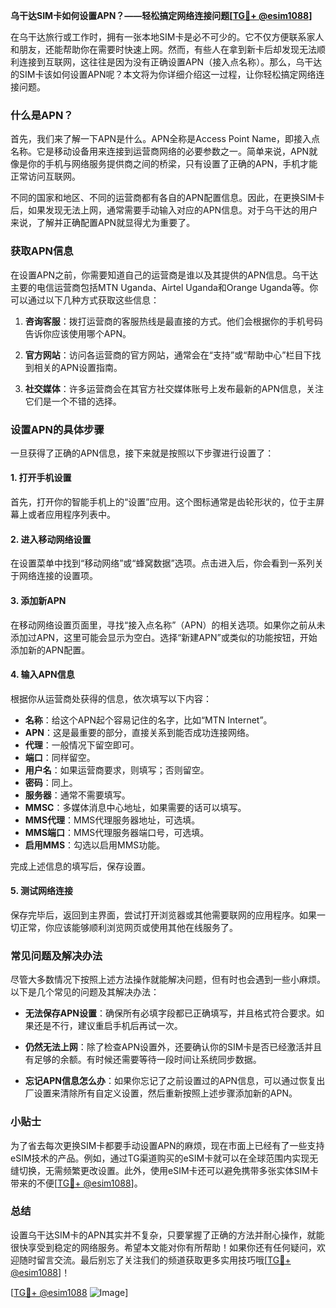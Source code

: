 **乌干达SIM卡如何设置APN？——轻松搞定网络连接问题[[TG💪+ @esim1088](https://t.me/s/esim1088)]**

在乌干达旅行或工作时，拥有一张本地SIM卡是必不可少的。它不仅方便联系家人和朋友，还能帮助你在需要时快速上网。然而，有些人在拿到新卡后却发现无法顺利连接到互联网，这往往是因为没有正确设置APN（接入点名称）。那么，乌干达的SIM卡该如何设置APN呢？本文将为你详细介绍这一过程，让你轻松搞定网络连接问题。

### 什么是APN？

首先，我们来了解一下APN是什么。APN全称是Access Point Name，即接入点名称。它是移动设备用来连接到运营商网络的必要参数之一。简单来说，APN就像是你的手机与网络服务提供商之间的桥梁，只有设置了正确的APN，手机才能正常访问互联网。

不同的国家和地区、不同的运营商都有各自的APN配置信息。因此，在更换SIM卡后，如果发现无法上网，通常需要手动输入对应的APN信息。对于乌干达的用户来说，了解并正确配置APN就显得尤为重要了。

### 获取APN信息

在设置APN之前，你需要知道自己的运营商是谁以及其提供的APN信息。乌干达主要的电信运营商包括MTN Uganda、Airtel Uganda和Orange Uganda等。你可以通过以下几种方式获取这些信息：

1. **咨询客服**：拨打运营商的客服热线是最直接的方式。他们会根据你的手机号码告诉你应该使用哪个APN。
   
2. **官方网站**：访问各运营商的官方网站，通常会在“支持”或“帮助中心”栏目下找到相关的APN设置指南。

3. **社交媒体**：许多运营商会在其官方社交媒体账号上发布最新的APN信息，关注它们是一个不错的选择。

### 设置APN的具体步骤

一旦获得了正确的APN信息，接下来就是按照以下步骤进行设置了：

#### 1. 打开手机设置

首先，打开你的智能手机上的“设置”应用。这个图标通常是齿轮形状的，位于主屏幕上或者应用程序列表中。

#### 2. 进入移动网络设置

在设置菜单中找到“移动网络”或“蜂窝数据”选项。点击进入后，你会看到一系列关于网络连接的设置项。

#### 3. 添加新APN

在移动网络设置页面里，寻找“接入点名称”（APN）的相关选项。如果你之前从未添加过APN，这里可能会显示为空白。选择“新建APN”或类似的功能按钮，开始添加新的APN配置。

#### 4. 输入APN信息

根据你从运营商处获得的信息，依次填写以下内容：
- **名称**：给这个APN起个容易记住的名字，比如“MTN Internet”。
- **APN**：这是最重要的部分，直接关系到能否成功连接网络。
- **代理**：一般情况下留空即可。
- **端口**：同样留空。
- **用户名**：如果运营商要求，则填写；否则留空。
- **密码**：同上。
- **服务器**：通常不需要填写。
- **MMSC**：多媒体消息中心地址，如果需要的话可以填写。
- **MMS代理**：MMS代理服务器地址，可选填。
- **MMS端口**：MMS代理服务器端口号，可选填。
- **启用MMS**：勾选以启用MMS功能。

完成上述信息的填写后，保存设置。

#### 5. 测试网络连接

保存完毕后，返回到主界面，尝试打开浏览器或其他需要联网的应用程序。如果一切正常，你应该能够顺利浏览网页或使用其他在线服务了。

### 常见问题及解决办法

尽管大多数情况下按照上述方法操作就能解决问题，但有时也会遇到一些小麻烦。以下是几个常见的问题及其解决办法：

- **无法保存APN设置**：确保所有必填字段都已正确填写，并且格式符合要求。如果还是不行，建议重启手机后再试一次。
  
- **仍然无法上网**：除了检查APN设置外，还要确认你的SIM卡是否已经激活并且有足够的余额。有时候还需要等待一段时间让系统同步数据。

- **忘记APN信息怎么办**：如果你忘记了之前设置过的APN信息，可以通过恢复出厂设置来清除所有自定义设置，然后重新按照上述步骤添加新的APN。

### 小贴士

为了省去每次更换SIM卡都要手动设置APN的麻烦，现在市面上已经有了一些支持eSIM技术的产品。例如，通过TG渠道购买的eSIM卡就可以在全球范围内实现无缝切换，无需频繁更改设置。此外，使用eSIM卡还可以避免携带多张实体SIM卡带来的不便[[TG💪+ @esim1088](https://t.me/s/esim1088)]。

### 总结

设置乌干达SIM卡的APN其实并不复杂，只要掌握了正确的方法并耐心操作，就能很快享受到稳定的网络服务。希望本文能对你有所帮助！如果你还有任何疑问，欢迎随时留言交流。最后别忘了关注我们的频道获取更多实用技巧哦[[TG💪+ @esim1088](https://t.me/s/esim1088)]！

[[TG💪+ @esim1088](https://t.me/s/esim1088) ![Image](https://i.postimg.cc/4NQfJmqS/Snipaste-2025-05-13-00-14-12.png)]